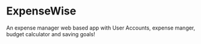 # ExpenseWise
An expense manager web based app with User Accounts, expense manger, budget calculator and saving goals!
